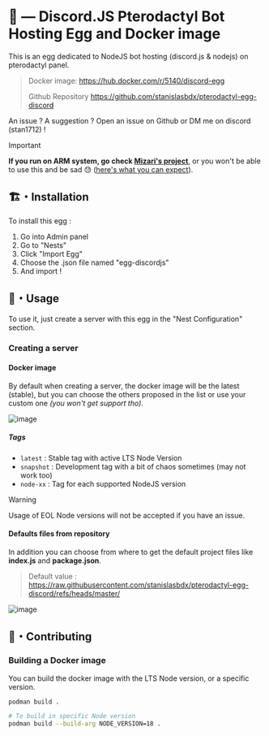 # 🤖 — Discord.JS Pterodactyl Bot Hosting Egg and Docker image

This is an egg dedicated to NodeJS bot hosting (discord.js & nodejs) on pterodactyl panel.

> Docker image: <https://hub.docker.com/r/5140/discord-egg>
>
> Github Repository <https://github.com/stanislasbdx/pterodactyl-egg-discord⁠>

An issue ? A suggestion ? Open an issue on Github or DM me on discord (stan1712) !

> [!IMPORTANT]  
> **If you run on ARM system, go check [Mizari's project](https://github.com/Mizari-Dev/pterodactyl-egg-nodejs-arm64)**, or you won't be able to use this and be sad 😓 ([here's what you can expect](https://github.com/stanislasbdx/pterodactyl-egg-discord/issues/5)).

## 🏗️・Installation

To install this egg :

1. Go into Admin panel
2. Go to "Nests"
3. Click "Import Egg"
4. Choose the .json file named "egg-discordjs"
5. And import !

## 🌌・Usage

To use it, just create a server with this egg in the "Nest Configuration" section.

### Creating a server

#### Docker image

By default when creating a server, the docker image will be the latest (stable), but you can choose the others proposed in the list or use your custom one *(you won't get support tho)*.

![image](https://github.com/user-attachments/assets/153a0391-91b2-436f-bc7e-66b7ac070727)

##### Tags

- `latest` : Stable tag with active LTS Node Version
- `snapshot` : Development tag with a bit of chaos sometimes (may not work too)
- `node-xx` : Tag for each supported NodeJS version

> [!WARNING]  
> Usage of EOL Node versions will not be accepted if you have an issue.

#### Defaults files from repository

In addition you can choose from where to get the default project files like **index.js** and **package.json**.
> Default value : <https://raw.githubusercontent.com/stanislasbdx/pterodactyl-egg-discord/refs/heads/master/>

![image](https://github.com/user-attachments/assets/05efea31-dbb9-4d94-82da-12a6dc8b5366)

## 🤝・Contributing

### Building a Docker image

You can build the docker image with the LTS Node version, or a specific version.

```bash
podman build .

# To build in specific Node version
podman build --build-arg NODE_VERSION=18 .
```
